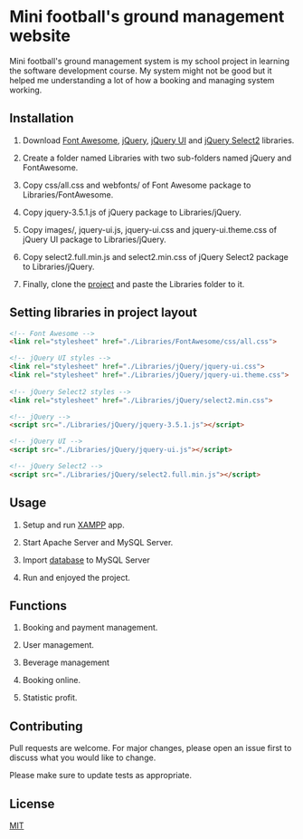 # Mini football's ground management website

Mini football's ground management system is my school project in learning the software development course. My system might not be good but it helped me understanding a lot of how a booking and managing system working.

## Installation

1. Download [Font Awesome](https://fontawesome.com/download), [jQuery](https://code.jquery.com/jquery-3.5.1.js), [jQuery UI](https://jqueryui.com/resources/download/jquery-ui-1.12.1.zip) and [jQuery Select2](https://select2.org/getting-started/installation) libraries.

2. Create a folder named Libraries with two sub-folders named jQuery and FontAwesome.

3. Copy css/all.css and webfonts/ of Font Awesome package to Libraries/FontAwesome.

4. Copy jquery-3.5.1.js of jQuery package to Libraries/jQuery.

5. Copy images/, jquery-ui.js, jquery-ui.css and jquery-ui.theme.css of jQuery UI package to Libraries/jQuery.

6. Copy select2.full.min.js and select2.min.css of jQuery Select2 package to Libraries/jQuery.

7. Finally, clone the [project](https://github.com/K-Kyler/mini-football-ground-management) and paste the Libraries folder to it.

## Setting libraries in project layout

```html
<!-- Font Awesome -->
<link rel="stylesheet" href="./Libraries/FontAwesome/css/all.css">

<!-- jQuery UI styles -->
<link rel="stylesheet" href="./Libraries/jQuery/jquery-ui.css">
<link rel="stylesheet" href="./Libraries/jQuery/jquery-ui.theme.css">
        
<!-- jQuery Select2 styles -->
<link rel="stylesheet" href="./Libraries/jQuery/select2.min.css">

<!-- jQuery -->
<script src="./Libraries/jQuery/jquery-3.5.1.js"></script>

<!-- jQuery UI -->
<script src="./Libraries/jQuery/jquery-ui.js"></script>     

<!-- jQuery Select2 -->
<script src="./Libraries/jQuery/select2.full.min.js"></script>
```

## Usage
1. Setup and run [XAMPP](https://www.apachefriends.org/download.html) app.

2. Start Apache Server and MySQL Server.

3. Import [database](https://drive.google.com/drive/folders/1pzWbaX5YuUl_BEZl7MmooVd9hZTH9i3X?usp=sharing) to MySQL Server

4. Run and enjoyed the project.

## Functions

1. Booking and payment management.

2. User management.

3. Beverage management

4. Booking online.

5. Statistic profit.

## Contributing
Pull requests are welcome. For major changes, please open an issue first to discuss what you would like to change.

Please make sure to update tests as appropriate.

## License
[MIT](https://choosealicense.com/licenses/mit/)
